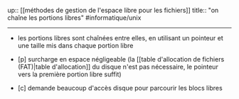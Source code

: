 up:: [[méthodes de gestion de l'espace libre pour les fichiers]] 
title:: "on chaîne les portions libres"
#informatique/unix 

---

 - les portions libres sont chaînées entre elles, en utilisant un pointeur et une taille mis dans chaque portion libre

 - [p] surcharge en espace négligeable (la [[table d'allocation de fichiers (FAT)|table d'allocation]] du disque n'est pas nécessaire, le pointeur vers la première portion libre suffit)
 - [c] demande beaucoup d'accès disque pour parcourir les blocs libres